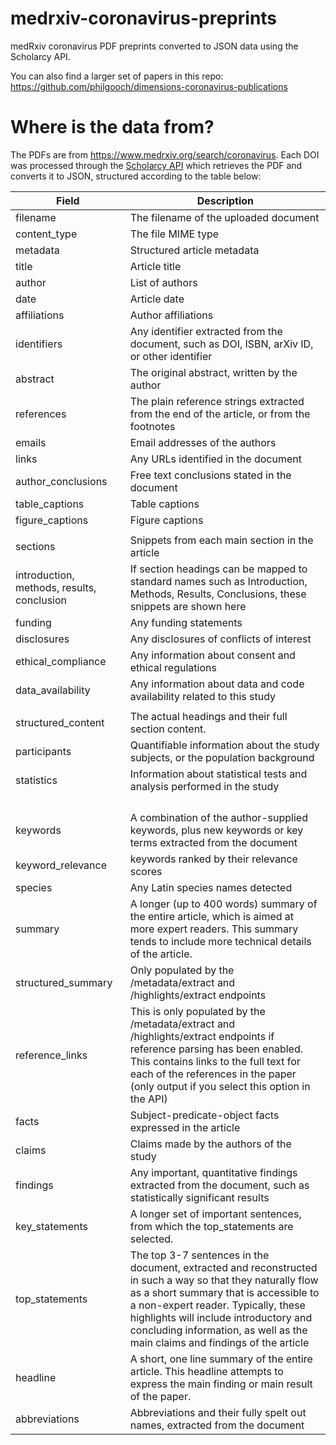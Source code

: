 # medrxiv-coronavirus-preprints
medRxiv coronavirus PDF preprints converted to JSON data using the Scholarcy API.

You can also find a larger set of papers in this repo: https://github.com/philgooch/dimensions-coronavirus-publications

# Where is the data from?

The PDFs are from https://www.medrxiv.org/search/coronavirus. Each DOI was processed through the [Scholarcy API](https://sandbox-api.scholarcy.com/api/) which retrieves the PDF and converts it to JSON, structured according to the table below:

| Field                                      | Description                                                                                                                                                                                                                                                                                                         |
|--------------------------------------------|---------------------------------------------------------------------------------------------------------------------------------------------------------------------------------------------------------------------------------------------------------------------------------------------------------------------|
| filename                                   | The filename of the uploaded document                                                                                                                                                                                                                                                                               |
| content_type                               | The file MIME type                                                                                                                                                                                                                                                                                                  |
| metadata                                   | Structured article metadata                                                                                                                                                                                                                                                                                         |
|     title                                  | Article title                                                                                                                                                                                                                                                                                                       |
|     author                                 | List of authors                                                                                                                                                                                                                                                                                                     |
|     date                                   | Article date                                                                                                                                                                                                                                                                                                        |
|     affiliations                           | Author affiliations                                                                                                                                                                                                                                                                                                 |
|     identifiers                            | Any identifier extracted from the document, such as DOI, ISBN, arXiv ID, or other identifier                                                                                                                                                                                                                        |
|     abstract                               | The original abstract, written by the author                                                                                                                                                                                                                                                                        |
|     references                             | The plain reference strings extracted from the end of the article, or from the footnotes                                                                                                                                                                                                                            |
| emails                                     | Email addresses of the authors                                                                                                                                                                                                                                                                                      |
| links                                      | Any URLs identified in the document                                                                                                                                                                                                                                                                                 |
| author_conclusions                         | Free text conclusions stated in the document                                                                                                                                                                                                                                                                        |
| table_captions                             | Table captions                                                                                                                                                                                                                                                                                                      |
| figure_captions                            | Figure captions                                                                                                                                                                                                                                                                                                     |
|                                            |                                                                                                                                                                                                                                                                                                                     |
| sections                                   | Snippets from each main section in the article                                                                                                                                                                                                                                                                      |
| introduction, methods, results, conclusion | If section headings can be mapped to standard names such as Introduction, Methods, Results, Conclusions, these snippets are shown here                                                                                                                                                                              |
|     funding                                | Any funding statements                                                                                                                                                                                                                                                                                              |
|     disclosures                            | Any disclosures of conflicts of interest                                                                                                                                                                                                                                                                            |
|     ethical_compliance                     | Any information about consent and ethical regulations                                                                                                                                                                                                                                                               |
|     data_availability                      | Any information about data and code availability related to this study                                                                                                                                                                                                                                              |
|                                            |                                                                                                                                                                                                                                                                                                                     |
| structured_content                         | The actual headings and their full section content.                                                                                                                                                                                                                                                                 |
| participants                               | Quantifiable information about the study subjects, or the population background                                                                                                                                                                                                                                     |
| statistics                                 | Information about statistical tests and analysis performed in the study                                                                                                                                                                                                                                             |
|                                            |                                                                                                                                                                                                                                                                                                                     |
|                                            |                                                                                                                                                                                                                                                                                                                     |
|                                            |                                                                                                                                                                                                                                                                                                                     |
|                                            |                                                                                                                                                                                                                                                                                                                     |
| keywords                                   | A combination of the author-supplied keywords, plus new keywords or key terms extracted from the document                                                                                                                                                                                                           |
| keyword_relevance                          | keywords ranked by their relevance scores                                                                                                                                                                                                                                                                           |
| species                                    | Any Latin species names detected                                                                                                                                                                                                                                                                                    |
| summary                                    | A longer (up to 400 words) summary of the entire article, which is aimed at more expert readers. This summary tends to include more technical details of the article.                                                                                                                                               |
| structured_summary                         | Only populated by the /metadata/extract and /highlights/extract endpoints                                                                                                                                                                                                                                           |
| reference_links                            | This is only populated by the /metadata/extract and /highlights/extract endpoints if reference parsing has been enabled. This contains links to the full text for each of the references in the paper (only output if you select this option in the API)                                                            |
| facts                                      | Subject-predicate-object facts expressed in the article                                                                                                                                                                                                                                                             |
| claims                                     | Claims made by the authors of the study                                                                                                                                                                                                                                                                             |
| findings                                   | Any important, quantitative findings extracted from the document, such as statistically significant results                                                                                                                                                                                                         |
| key_statements                             | A longer set of important sentences, from which the top_statements are selected.                                                                                                                                                                                                                                    |
| top_statements                             | The top 3-7 sentences in the document, extracted and reconstructed in such a way so that they naturally flow as a short summary that is accessible to a non-expert reader. Typically, these highlights will include introductory and concluding information, as well as the main claims and findings of the article |
| headline                                   | A short, one line summary of the entire article. This headline attempts to express the main finding or main result of the paper.                                                                                                                                                                                    |
| abbreviations                              | Abbreviations and their fully spelt out names, extracted from the document                                                                                                                                                                                                                                          |
